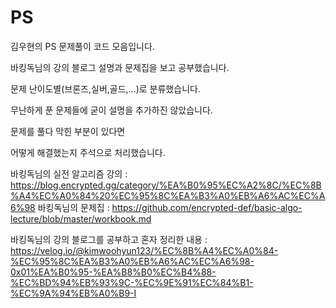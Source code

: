 # PS
김우현의 PS 문제풀이 코드 모음입니다.

바킹독님의 강의 블로그 설명과 문제집을 보고 공부했습니다.



문제 난이도별(브론즈,실버,골드,...)로 분류했습니다.

무난하게 푼 문제들에 굳이 설명을 추가하진 않았습니다.

문제를 풀다 막힌 부분이 있다면

어떻게 해결했는지 주석으로 처리했습니다.



바킹독님의 실전 알고리즘 강의 : https://blog.encrypted.gg/category/%EA%B0%95%EC%A2%8C/%EC%8B%A4%EC%A0%84%20%EC%95%8C%EA%B3%A0%EB%A6%AC%EC%A6%98
바킹독님의 문제집 : https://github.com/encrypted-def/basic-algo-lecture/blob/master/workbook.md

바킹독님의 강의 블로그를 공부하고 혼자 정리한 내용 : https://velog.io/@kimwoohyun123/%EC%8B%A4%EC%A0%84-%EC%95%8C%EA%B3%A0%EB%A6%AC%EC%A6%98-0x01%EA%B0%95-%EA%B8%B0%EC%B4%88-%EC%BD%94%EB%93%9C-%EC%9E%91%EC%84%B1-%EC%9A%94%EB%A0%B9-I
